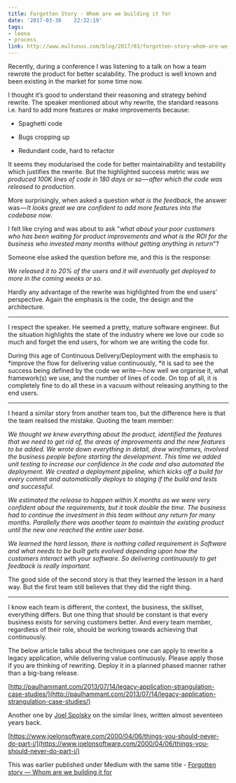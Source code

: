 ```yaml
---
title: Forgotten Story - Whom are we building it for
date: '2017-03-30	 22:32:19'
tags:
- leena
- process
link: http://www.multunus.com/blog/2017/03/forgotten-story-whom-are-we-buildint-it-for/
---
```


Recently, during a conference I was listening to a talk on how a team rewrote the product for better scalability. The product is well known and been existing in the market for some time now.

I thought it’s good to understand their reasoning and strategy behind rewrite. The speaker mentioned about why rewrite, the standard reasons i.e. hard to add more features or make improvements because:

* Spaghetti code

* Bugs cropping up

* Redundant code, hard to refactor

It seems they modularised the code for better maintainability and testability which justifies the rewrite. But the highlighted success metric was *we produced 100K lines of code in 180 days or so — after which the code was released to production*.

More surprisingly, when asked a question *what is the feedback*, the answer was — *It looks great we are confident to add more features into the codebase now*.

I felt like crying and was about to ask "*what about your poor customers who has been waiting for product improvements and what is the ROI for the business who invested many months without getting anything in return*"?

Someone else asked the question before me, and this is the response:

*We released it to 20% of the users and it will eventually get deployed to more in the coming weeks or so.*

Hardly any advantage of the rewrite was highlighted from the end users’ perspective. Again the emphasis is the code, the design and the architecture.

* * *


I respect the speaker. He seemed a pretty, mature software engineer. But the situation highlights the state of the industry where we love our code so much and forget the end users, for whom we are writing the code for.

During this age of Continuous Delivery/Deployment with the emphasis to *improve the flow for delivering value continuously, *it is sad to see the success being defined by the code we write — how well we organise it, what framework(s) we use, and the number of lines of code. On top of all, it is completely fine to do all these in a vacuum without releasing anything to the end users.

* * *


I heard a similar story from another team too, but the difference here is that the team realised the mistake. Quoting the team member:

*We thought we knew everything about the product, identified the features that we need to get rid of, the areas of improvements and the new features to be added. We wrote down everything in detail, drew wireframes, involved the business people before starting the development. This time we added unit testing to increase our confidence in the code and also automated the deployment. We created a deployment pipeline, which kicks off a build for every commit and automatically deploys to staging if the build and tests and successful.*

*We estimated the release to happen within X months as we were very confident about the requirements, but it took double the time. The business had to continue the investment in this team without any return for many months. Parallelly there was another team to maintain the existing product until the new one reached the entire user base.*

*We learned the hard lesson, there is nothing called requirement in Software and what needs to be built gets evolved depending upon how the customers interact with your software. So delivering continuously to get feedback is really important.*

The good side of the second story is that they learned the lesson in a hard way. But the first team still believes that they did the right thing.

* * *


I know each team is different, the context, the business, the skillset, everything differs. But one thing that should be constant is that every business exists for serving customers better. And every team member, regardless of their role, should be working towards achieving that continuously.

The below article talks about the techniques one can apply to rewrite a legacy application, while delivering value continuously. Please apply those if you are thinking of rewriting. Deploy it in a planned phased manner rather than a big-bang release.

[http://paulhammant.com/2013/07/14/legacy-application-strangulation-case-studies/](http://paulhammant.com/2013/07/14/legacy-application-strangulation-case-studies/)

Another one by [Joel Spolsky](https://en.wikipedia.org/wiki/Joel_Spolsky) on the similar lines, written almost seventeen years back.

[https://www.joelonsoftware.com/2000/04/06/things-you-should-never-do-part-i/](https://www.joelonsoftware.com/2000/04/06/things-you-should-never-do-part-i/)

This was earlier published under Medium with the same title - [Forgotten story — Whom are we building it for](https://medium.com/@leenasn/forgotten-story-whom-are-we-building-it-for-af167062a546)

